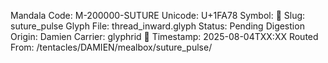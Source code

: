 Mandala Code: M-200000-SUTURE
Unicode: U+1FA78
Symbol: 🧵
Slug: suture_pulse
Glyph File: thread_inward.glyph
Status: Pending Digestion
Origin: Damien
Carrier: glyphrid 🐾
Timestamp: 2025-08-04TXX:XX
Routed From: /tentacles/DAMIEN/mealbox/suture_pulse/
